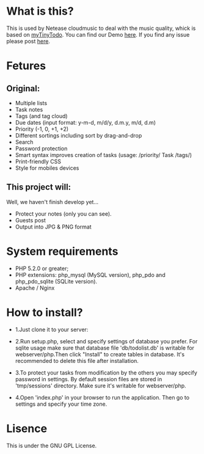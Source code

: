 # What is this?
 This is used by Netease cloudmusic to deal with the music quality, whick is based on [myTinyTodo](http://www.mytinytodo.net/).
 You can find our Demo [here](http://163.uushare.info/announce/).
 If you find any issue please post [here](https://github.com/misaka00251/netease320k-announceboard/issues/new).

# Fetures
## Original:
* Multiple lists
* Task notes
* Tags (and tag cloud)
* Due dates (input format: y-m-d, m/d/y, d.m.y, m/d, d.m)
* Priority (-1, 0, +1, +2)
* Different sortings including sort by drag-and-drop
* Search
* Password protection
* Smart syntax improves creation of tasks (usage: /priority/ Task /tags/)
* Print-friendly CSS
* Style for mobiles devices 
## This project will:
Well, we haven't finish develop yet...
* Protect your notes (only you can see).
* Guests post
* Output into JPG & PNG format

# System requirements
* PHP 5.2.0 or greater;
* PHP extensions: php_mysql (MySQL version), php_pdo and php_pdo_sqlite (SQLite version). 
* Apache / Nginx

# How to install?
 * 1.Just clone it to your server:
 
 * 2.Run setup.php, select and specify settings of database you prefer. For sqlite usage make sure that database file 'db/todolist.db' is writable for webserver/php.Then click "Install" to create tables in database. It's recommended to delete this file after installation.
 * 3.To protect your tasks from modification by the others you may specify password in settings. By default session files are stored in 'tmp/sessions' directory. Make sure it's writable for webserver/php.
 * 4.Open 'index.php' in your browser to run the application. Then go to settings and specify your time zone.

# Lisence
 This is under the GNU GPL License.
